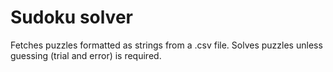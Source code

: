 # Sudoku solver
Fetches puzzles formatted as strings from a .csv file. Solves puzzles unless guessing (trial and error) is required.
